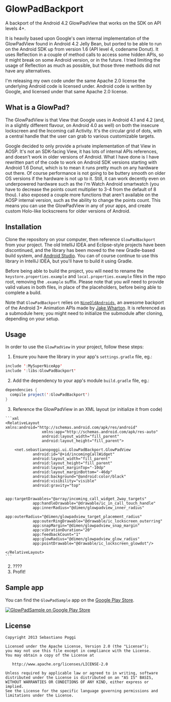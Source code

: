 GlowPadBackport
===============

A backport of the Android 4.2 GlowPadView that works on the SDK on API levels 4+.

It is heavily based upon Google's own internal implementation of the GlowPadView found in Android 4.2 Jelly Bean, but ported to be able to run on the Android SDK up from version 1.6 (API level 4, codename Donut). It uses Reflection in a couple of method calls to access some hidden APIs, so it might break on some Android version, or in the future. I tried limiting the usage of Reflection as much as possible, but those three methods did not have any alternatives.

I'm releasing my own code under the same Apache 2.0 license the underlying Android code is licensed under. Android code is written by Google, and licensed under that same Apache 2.0 license.


## What is a GlowPad?

The GlowPadView is that View that Google uses in Android 4.1 and 4.2 (and, in a slightly different flavour, on Android 4.0 as well) on both the insecure lockscreen and the Incoming call Activity. It's the circular grid of dots, with a central handle that the user can grab to various customizable targets.

Google decided to only provide a private implementation of that View in AOSP. It's not an SDK-facing View, it has lots of internal APIs references, and doesn't work in older versions of Android. What I have done is I have rewritten part of the code to work on Android SDK versions starting with Android 1.6 Donut, which is to mean it runs pretty much on any hardware out there. Of course performance is not going to be buttery smooth on older OS versions if the hardware is not up to it. Still, it can work decently even on underpowered hardware such as the i'm Watch Android smartwatch (you have to decrease the points count multiplier to 3-4 from the default of 8 thou). I also exposed a couple more functions that aren't available on the AOSP internal version, such as the ability to change the points count. This means you can use the GlowPadView in any of your apps, and create custom Holo-like lockscreens for older versions of Android.


## Installation

Clone the repository on your computer, then reference `GlowPadBackport` from your project. The old IntelliJ IDEA and Eclipse-style projects have been
discontinued, and the library has been moved to the new Gradle-based build system, and [Android Studio][1].
You can of course continue to use this library in IntelliJ IDEA, but you'll have to build it using Gradle.

Before being able to build the project, you will need to rename the `keystore.properties.example` and `local.properties.example`
files in the repo root, removing the `.example` suffix. Please note that you _will_ need to provide valid values in
both files, in place of the placeholders, before being able to complete a build.

Note that `GlowPadBackport` relies on [`NineOldAndroids`][2], an awesome backport of the Android 3+ Animation APIs made by [Jake Wharton][3]. It is referenced as a submodule here; you might need to initialize the submodule after cloning, depending on your setup.


## Usage

In order to use the `GlowPadView` in your project, follow these steps:

  1. Ensure you have the library in your app's `settings.gradle` file, eg.:

  ```java
  include ':MySuperNiceApp'
  include ':libs:GlowPadBackport'
  ```

  2. Add the dependency to your app's module `build.gradle` file, eg.:

  ```java
  dependencies {
    compile project(':GlowPadBackport')
  }
  ```

  3. Reference the GlowPadView in an XML layout (or initialize it from code)

    ```xml
    <RelativeLayout xmlns:android="http://schemas.android.com/apk/res/android"
                    xmlns:app="http://schemas.android.com/apk/res-auto"
                    android:layout_width="fill_parent"
                    android:layout_height="fill_parent">
    
        <net.sebastianopoggi.ui.GlowPadBackport.GlowPadView
                android:id="@+id/incomingCallWidget"
                android:layout_width="fill_parent"
                android:layout_height="fill_parent"
                android:layout_marginTop="-10dp"
                android:layout_marginBottom="-46dp"
                android:background="@android:color/black"
                android:visibility="visible"
                android:gravity="top"

                app:targetDrawables="@array/incoming_call_widget_2way_targets"
                app:handleDrawable="@drawable/ic_in_call_touch_handle"
                app:innerRadius="@dimen/glowpadview_inner_radius"
                app:outerRadius="@dimen/glowpadview_target_placement_radius"
                app:outerRingDrawable="@drawable/ic_lockscreen_outerring"
                app:snapMargin="@dimen/glowpadview_snap_margin"
                app:vibrationDuration="20"
                app:feedbackCount="1"
                app:glowRadius="@dimen/glowpadview_glow_radius"
                app:pointDrawable="@drawable/ic_lockscreen_glowdot"/>

    </RelativeLayout>
    ```

  2. ????
  3. Profit!


## Sample app

You can find the `GlowPadSample` app on the [Google Play Store][4].

[![GlowPadSample on Google Play Store](http://developer.android.com/images/brand/en_generic_rgb_wo_60.png)][4]


## License

    Copyright 2013 Sebastiano Poggi

    Licensed under the Apache License, Version 2.0 (the "License");
    you may not use this file except in compliance with the License.
    You may obtain a copy of the License at

       http://www.apache.org/licenses/LICENSE-2.0

    Unless required by applicable law or agreed to in writing, software
    distributed under the License is distributed on an "AS IS" BASIS,
    WITHOUT WARRANTIES OR CONDITIONS OF ANY KIND, either express or implied.
    See the License for the specific language governing permissions and
    limitations under the License.




   [1]: http://developer.android.com/sdk/installing/studio.html
   [2]: http://www.nineoldandroids.com/
   [3]: https://github.com/JakeWharton
   [4]: http://play.google.com/store/apps/details?id=net.sebastianopoggi.samples.ui.GlowPadSample
